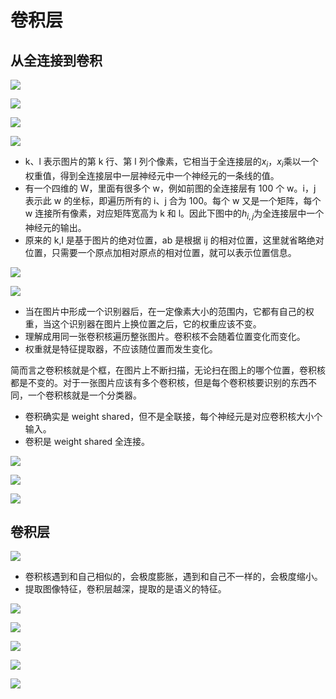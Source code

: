 # 卷积层

## 从全连接到卷积

![](../images/cnn/conv1.png)

![](../images/cnn/conv2.png)

![](../images/cnn/conv3.png)

![](../images/cnn/conv4.png)

- k、l 表示图片的第 k 行、第 l 列个像素，它相当于全连接层的$x_i$，$x_i$乘以一个权重值，得到全连接层中一层神经元中一个神经元的一条线的值。
- 有一个四维的 W，里面有很多个 w，例如前图的全连接层有 100 个 w。i，j 表示此 w 的坐标，即遍历所有的 i、j 合为 100。每个 w 又是一个矩阵，每个 w 连接所有像素，对应矩阵宽高为 k 和 l。因此下图中的$h_{i,j}$为全连接层中一个神经元的输出。
- 原来的 k,l 是基于图片的绝对位置，ab 是根据 ij 的相对位置，这里就省略绝对位置，只需要一个原点加相对原点的相对位置，就可以表示位置信息。

![](../images/cnn/conv5.png)

![](../images/cnn/conv6.png)

- 当在图片中形成一个识别器后，在一定像素大小的范围内，它都有自己的权重，当这个识别器在图片上换位置之后，它的权重应该不变。
- 理解成用同一张卷积核遍历整张图片。卷积核不会随着位置变化而变化。
- 权重就是特征提取器，不应该随位置而发生变化。

简而言之卷积核就是个框，在图片上不断扫描，无论扫在图上的哪个位置，卷积核都是不变的。对于一张图片应该有多个卷积核，但是每个卷积核要识别的东西不同，一个卷积核就是一个分类器。

- 卷积确实是 weight shared，但不是全联接，每个神经元是对应卷积核大小个输入。
- 卷积是 weight shared 全连接。

![](../images/cnn/conv7.png)

![](../images/cnn/conv8.png)

![](../images/cnn/conv9.png)

## 卷积层

![](../images/cnn/conv10.png)

- 卷积核遇到和自己相似的，会极度膨胀，遇到和自己不一样的，会极度缩小。
- 提取图像特征，卷积层越深，提取的是语义的特征。

![](../images/cnn/conv11.png)

![](../images/cnn/conv12.png)

![](../images/cnn/conv13.png)

![](../images/cnn/conv14.png)

![](../images/cnn/conv15.png)
